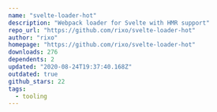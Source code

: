 ```yaml
---
name: "svelte-loader-hot"
description: "Webpack loader for Svelte with HMR support"
repo_url: "https://github.com/rixo/svelte-loader-hot"
author: "rixo"
homepage: "https://github.com/rixo/svelte-loader-hot"
downloads: 276
dependents: 2
updated: "2020-08-24T19:37:40.168Z"
outdated: true
github_stars: 22
tags: 
  - tooling
---
```

